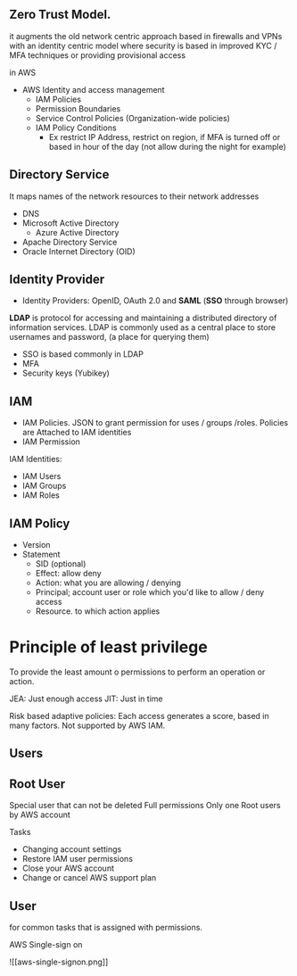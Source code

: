 ## Zero Trust Model.

it augments the old network centric approach based in firewalls and VPNs with an identity centric model where security is based in improved KYC / MFA techniques or providing provisional access

in AWS

- AWS Identity and access management
	- IAM Policies
	- Permission Boundaries
	- Service Control Policies (Organization-wide policies)
	- IAM Policy Conditions
		- Ex restrict IP Address, restrict on region, if MFA is turned off or based in hour of the day (not allow during the night for example)

## Directory Service
It maps names of the network resources to their network addresses

- DNS
- Microsoft Active Directory
	- Azure Active Directory
- Apache Directory Service
- Oracle Internet Directory (OID)

## Identity Provider

- Identity Providers: OpenID, OAuth 2.0 and **SAML** (**SSO** through browser)

**LDAP** is protocol for accessing and maintaining a distributed directory of information services. LDAP is commonly used as a central place to store usernames and password, (a place for querying them)

- SSO is based commonly in LDAP
- MFA
- Security keys (Yubikey)

## IAM
- IAM Policies. JSON to grant permission for uses / groups /roles. Policies are Attached to IAM identities
- IAM Permission 

IAM Identities: 

- IAM Users
- IAM Groups
- IAM Roles

## IAM Policy
- Version
- Statement
	- SID (optional)
	- Effect: allow deny
	- Action: what you are allowing / denying
	- Principal; account user or role which you'd like to allow / deny access
	- Resource. to which action applies

# Principle of least privilege

To provide the least amount o permissions to perform an operation or action. 

JEA: Just enough access 
JIT: Just in time

Risk based adaptive policies: Each access generates a score, based in many factors. Not supported by AWS IAM.

## Users

## Root User 
Special user that can not be deleted
Full permissions
Only one Root users by AWS account

Tasks
- Changing account settings
- Restore IAM user permissions
- Close your AWS account
- Change or cancel AWS support plan

## User

for common tasks that is assigned with permissions.

AWS Single-sign on

![[aws-single-signon.png]]